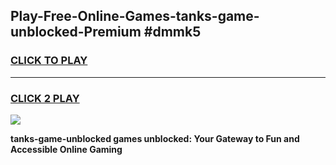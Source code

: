 
## Play-Free-Online-Games-tanks-game-unblocked-Premium #dmmk5
<h3>
<a href="https://premium.freeplayer.one?title=tanks-game-unblocked&ref=8M">CLICK TO PLAY</a></h3>
<hr>

<h3>
<a href="https://premium.freeplayer.one?title=tanks-game-unblocked&ref=8M">CLICK 2 PLAY</a>
  
</h3>

<a href="https://premium.freeplayer.one?title=tanks-game-unblocked&ref=8M"><img src="https://clearcache.store/games.png"></a>


**tanks-game-unblocked games unblocked: Your Gateway to Fun and Accessible Online Gaming**
